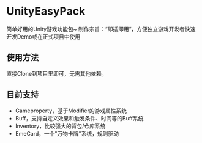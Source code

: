 # UnityEasyPack
简单好用的Unity游戏功能包~
制作宗旨：“即插即用”，方便独立游戏开发者快速开发Demo或在正式项目中使用

## 使用方法
直接Clone到项目里即可，无需其他依赖。

## 目前支持
- Gameproperty，基于Modifier的游戏属性系统
- Buff，支持自定义效果和触发条件、时间等的Buff系统
- Inventory，比较强大的背包/仓库系统
- EmeCard，一个"万物卡牌"系统，规则驱动
